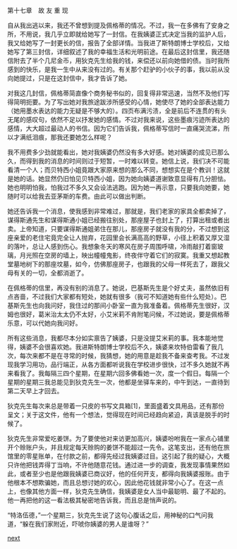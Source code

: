 
第十七章　故 友 重 现

自从我出逃以来，我还不曾想到提及佩格蒂的情况。不过，我一在多佛有了安身之所，不用说，我几乎立即就给她写了一封信。在我姨婆正式决定当我的监护人后，我又给她写了一封更长的信，报告了全部详情。当我进了斯特朗博士学校后，又给她写了第三封信，详细叙述了我的幸福生活和光明前途。在最后这封信里，我还随信附去了半个几尼金币，用狄克先生给我的钱，来偿还以前向她借的债。当时我所感到的快乐，是我一生中从来没有过的。有关那个赶驴的小伙子的事，我以前从没向她提过，只是在这封信中，我才告诉了她。

对我这几封信，佩格蒂简直像个商务秘书似的，回复得非常迅速，当然不及他们写得简明扼要。为了写出她对我旅途跋涉所感受的心情，她使尽了她的全部表达能力（她用墨水表达的能力无疑是不够大的）。四页布满污渍，全是前后不连贯的有头无尾的感叹句，依然不足以抒发她的感情。不过对我来说，这些墨痕污迹所表达的感情，大大超过最动人的书信。因为它们告诉我，佩格蒂写信时一直痛哭流涕，所以才满纸泪痕，那我还要她怎么样呢？

我不用费多少劲就能看出，她对我姨婆仍然没有多大好感。她对姨婆的成见已那么久，而得到我的消息的时间则过于短暂，一时难以转变。她信上说，我们决不可能看清一个人；而贝特西小姐竟跟大家原来想的那么不同，想想实在是个教训！这就是她的话。她显然仍旧怕见贝特西小姐，因为她向姨婆道谢致意显得有几分胆怯。她也明明怕我，怕我过不多久又会设法逃跑。因为她一再示意，只要我向她要，她随时可以给我去亚茅斯的车费。由此可以做出判断。

她还告诉我一个消息，使我感到非常难过，那就是，我们老家的家具全都卖掉了，谋得斯通先生和谋得斯通小姐已经搬往别处，那座屋子也封上了，打算出租或者出卖。上帝知道，只要谋得斯通姐弟住在那儿，那座房子就没有我的分，不过想到这座亲爱的老住宅竟完全让人抛弃，花园里会长满高高的野草，小径上积着又厚又湿的落叶，总让人感到伤心。我想象冬天的寒风在房子周围呼啸，冷雨敲打着窗玻璃，月光照在空房的墙上，映出幢幢鬼影，终夜伴守着它们的寂寞。我重又想起教堂墓地树下的那座坟墓，如今，仿佛那座房子，也跟我的父母一样死去了，跟我父母有关的一切，全都消逝了。

在佩格蒂的信里，再没有别的消息了。她说，巴基斯先生是个好丈夫，虽然依旧有点吝啬，不过我们大家都有短处，她就有很多（我可不知道她有些什么短处）。巴基斯先生也向我问好，我住过的那间小卧室一直为我准备着。佩格蒂先生很好，汉姆也很好，葛米治太太仍不太好，小艾米莉不肯附笔问候，不过她说，要是佩格蒂乐意，可以代她向我问好。

所有这些消息，我都尽本分如实禀告了姨婆，只是没提艾米莉的事。我本能地觉得，姨婆不会很喜欢她。我进斯特朗博士学校后不久，姨婆来坎特伯雷看了我几次，每次来都不是在寻常的时候，我猜想，她的用意是趁我不备来查考我。不过发现我学习用功，品行端正，从各方面都听说我在学校进步很快，过不多久她就不再来看我了。我每隔三四个星期，在星期六回多佛看她一次，度一个假日。每隔一个星期的星期三我总能见到狄克先生一次，他都是坐驿车来的，中午到达，一直待到第二天早上才回去。

狄克先生每次来总是带着一只皮的书写文具箱[1]，里面盛着文具用品，还有那份呈文；关于这文件，他有一个想法，觉得现在时间已经趋向紧迫，真该是脱手的时候了。

狄克先生非常爱吃姜饼。为了要使他对来访更加高兴，姨婆吩咐我在一家点心铺里开个赊账户头，并且规定每天赊购的姜饼不能超过一先令。这笔支出，还有他在旅馆里的零星账单，在付款之前，都得先经过我姨婆过目。这引起了我的疑心，大概只许他把钱弄得丁当响，不许他随意花钱。通过进一步的调查，我发现事情果然如此，或者至少也是他跟我姨婆已商议好，他的任何开支，都得向我姨婆报账。由于他根本不想欺骗她，而且总想讨她的欢心，因此他花钱就非常小心了。在这一点上，也像其他方面一样，狄克先生确信，我姨婆是女人当中最聪明、最了不起的。他一再把他的这一看法极其秘密地告诉我，而且总是悄声说的。

“特洛伍德，”一个星期三，狄克先生说了这句心腹话之后，用神秘的口气问我道，“躲在我们家附近，吓唬你姨婆的男人是谁呀？”

[next](page228)
